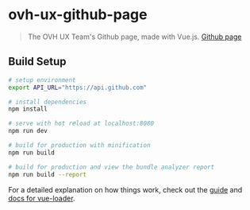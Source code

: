 # ovh-ux-github-page

> The OVH UX Team's Github page, made with Vue.js.
[Github page](https://github.com/ovh-ux)

## Build Setup

``` bash
# setup environment
export API_URL="https://api.github.com"

# install dependencies
npm install

# serve with hot reload at localhost:8080
npm run dev

# build for production with minification
npm run build

# build for production and view the bundle analyzer report
npm run build --report
```

For a detailed explanation on how things work, check out the [guide](http://vuejs-templates.github.io/webpack/) and [docs for vue-loader](http://vuejs.github.io/vue-loader).
